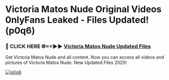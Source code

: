 # Victoria Matos Nude Original Videos 0nlyFans Leaked - Files Updated! (p0q6)

<h3>🔴 CLICK HERE 🌐==►► <a href="https://tinyurl.com/52m3yx9h" rel="nofollow">Victoria Matos Nude Updated Files</a></h3>

Get Victoria Matos Nude and all content. Now you can access all videos and pictures of Victoria Matos Nude. New Updated Files 2025!

[![p0q6](https://i.imgur.com/TnHtlc8.gif)](https://tinyurl.com/52m3yx9h)
